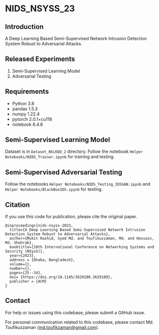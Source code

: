 # NIDS_NSYSS_23

## Introduction
A Deep Learning Based Semi-Supervised Network Intrusion Detection System Robust to Adversarial Attacks.
## Released Experiments
1. Semi-Supervised Learning Model
2. Adversarial Testing
## Requirements 
* Python 3.8
* pandas 1.5.3
* numpy 1.22.4
* pytorch 2.0.1+cu118
* notebook 6.4.8
## Semi-Supervised Learning Model
Dataset is in `Dataset_NSLKDD_2` directory.
Follow the notebook `Helper Notebooks/NIDS_Trainer.ipynb` for training and testing.
## Semi-Supervised Adversarial Testing
Follow the notebooks `Helper Notebooks/NIDS_Testing_IDSGAN.ipynb` and `Helper Notebooks/BlackBoxIDS.ipynb` for testing.
## Citation
If you use this code for publication, please cite the original paper.
```
@inproceedings{nids-nsyss-2023,
  title={A Deep Learning Based Semi-Supervised Network Intrusion Detection System Robust to Adversarial Attacks},
  author={Mukit Rashid, Syed Md. and Toufikuzzaman, Md. and Hossain, Md. Shohrab},
  booktitle={10th International Conference on Networking Systems and Security (NSysS)},
  year={2023},
  address = {Dhaka, Bangladesh},
  volume={},
  number={},
  pages={25--34},
  doi= {https://doi.org/10.1145/3629188.3629189},
  publisher = {ACM}
}
```

## Contact
For help or issues using this codebase, please submit a GitHub issue.

For personal communication related to this codebase, please contact Md. Toufikuzzaman (md.toufikzaman@gmail.com).
